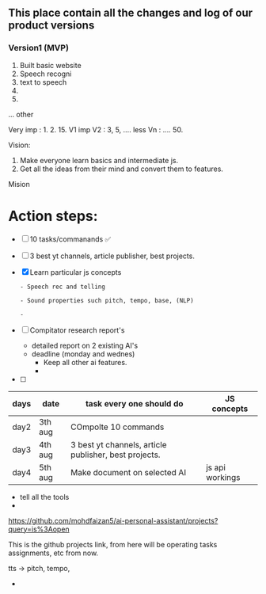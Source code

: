## This place contain all the changes and log of our product versions

### Version1 (MVP)

1. Built basic website
2. Speech recogni
3. text to speech
4. 
5. 



... other

Very imp : 1. 2. 15. V1
imp V2 : 3, 5, ....
less Vn : ....
50. 


Vision:

1. Make everyone learn basics and intermediate js.
2. Get all the ideas from their mind and convert them to features.


Mision

# Action steps:

- [ ] 10 tasks/commanands ✅
- [ ] 3 best yt channels, article publisher, best projects.


- [x] Learn particular js concepts

      - Speech rec and telling

      - Sound properties such pitch, tempo, base, (NLP)

      - 

- [ ] Compitator research report's
    - detailed report on 2 existing AI's

    * deadline (monday and wednes)
      - Keep all other ai features.
      - 

- [ ] 


|days |date|task every one should do|JS concepts|
|---|---|---|---|
|day2|3th aug|COmpolte 10 commands||
|day3|4th aug|3 best yt channels, article publisher, best projects.|
|day4|5th aug|Make document on selected AI|js api workings|


- tell all the tools
- 



https://github.com/mohdfaizan5/ai-personal-assistant/projects?query=is%3Aopen

This is the github projects link, from here will be operating tasks assignments, etc from now.


tts -> pitch, tempo, 



- 